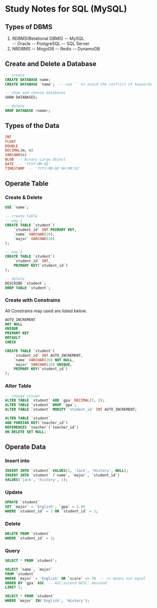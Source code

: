 # Study Notes for SQL (MySQL)

## Types of DBMS

1. RDBMS(Relational DBMS)
-- MySQL  
-- Oracle
-- PostgreSQL
-- SQL Server
2. NRDBMS
-- MogoDB
-- Redis
-- DynamoDB

## Create and Delete a Database  

```sql
-- create
CREATE DATABASE name;
CREATE DATABASE `name`;  -- use `` to avoid the conflict of keywords

-- show and choose databases
SHOW DATABASES;

-- delete
DROP DATABASE <name>;
```

## Types of the Data

```sql
INT
FLOAT
DOUBLE
DECIMAL(m, n)
VARCHAR(n)  
BLOB  -- Binary Large Object
DATE  -- 'YYYY-MM-DD'
TIMESTAMP  -- 'YYYY-MM-DD HH:MM:SS'
```

## Operate Table

### Create & Delete

```sql
USE `name`;

-- create table
-- way 1
CREATE TABLE `student`(
    `student_id` INT PRIMARY KEY,
    `name` VARCHAR(20),
    `major` VARCHAR(20)
);

-- way 2
CREATE TABLE `student`(
    `student_id` INT,
    PRIMARY KEY(`student_id`)
);

-- delete 
DESCRIBE `student`;
DROP TABLE `student`;
```

### Create with Constrains

All Constrains may used are listed below.

```sql
AUTO_INCREMENT
NOT NULL
UNIQUE
PRIMARY KEY
DEFAULT
CHECK
```

```sql
CREATE TABLE `student`(
    `student_id` INT AUTO_INCREMENT,
    `name` VARCHAR(20) NOT NULL,
    `major` VARCHAR(20) UNIQUE,
    PRIMARY KEY(`student_id`)
);
```

### Alter Table

```sql
-- change column
ALTER TABLE `student` ADD `gpa` DECIMAL(3, 2);
ALTER TABLE `student` DROP `gpa`;
ALTER TABLE `student` MODIFY 'student_id' INT AUTO_INCREMENT;

ALTER TABLE `student`
ADD FOREIGN KEY(`teacher_id`) 
REFERENCES `teacher`(`teacher_id`)
ON DELETE SET NULL;
```

## Operate Data

### Insert into

```sql
INSERT INTO `student` VALUES(1, 'Jack', 'History', NULL);
INSERT INTO `student` (`name`, `major`, `student_id`) 
VALUES('jack', 'history', 1);
```

### Update  

```sql
UPDATE `student` 
SET `major` = 'English', `gpa` = 3.99
WHERE `student_id` = 3 OR `student_id` = 1;
```

### Delete  

```sql
DELETE FROM `student`
WHERE `student_id` = 3;
```

### Query  

```sql
SELECT * FROM `student`;

SELECT `name`, `major` 
FROM `student` 
WHERE `major` = 'English' OR `score` <> 70  -- <> means not equal
ORDER BY `gpa` ASC  -- ASC:ascend DESC: descend
LIMIT 5;

SELECT * FROM `student`
WHERE `major` IN('English', 'History'); 
```
